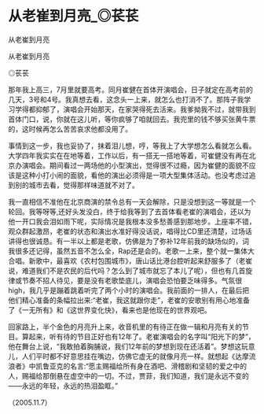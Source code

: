 # 从老崔到月亮_◎苌苌

从老崔到月亮

从老崔到月亮

◎苌苌

那年我上高三，7月里就要高考。同月崔健在首体开演唱会，日子就定在高考前的几天，3号和4号。我真想去看，这念头一上来，就怎么也打消不了。那阵子我学习学得都抑郁了，演唱会开始那天，在家哭得死去活来。我爹拗我不过，就带我到首体门口，说，你就在这儿听，等你疯够了咱就回去。我兜里的钱不够买张黄牛票的，这时候再怎么苦苦哀求他都没用了。

事情到这一步，我也妥协了，抹着泪儿想，哼，等我上了大学想怎么看就怎么看。大学四年我实实在在地等着，工作以后，有一搭无一搭地等着，可崔健没有再在北京办演唱会。期间看过一两场他的小型演出，觉得很不过瘾，因为崔健的面貌不应该是这种小打小闹的面貌，看他的演出必须得是一项大型集体活动。也没考虑过追到别的城市去看，觉得那样味道就不对了。

我一直相信不准他在北京商演的禁令总有一天会解除，只是没想到这一等就是一个轮回。我等呀等,还好头发没白，终于给我等到了去首体看老崔的演唱会，还以为他一开口我会泪如雨下呢，实际情况是我根本没多愁善感到那地步。上座率不错，观众群起激昂，老崔的状态和演出水准好得没话说，唱得比CD里还清楚，过场话讲得也很诚恳。有一半以上都是老歌，仿佛是为了弥补12年前我的缺场似的，词我很多还记得，虽然五音不怎么全，Rap还是会的。老歌一上来，整个就一集体大合唱。新歌中，最喜欢《农村包围城市》，唐山话比港台腔听起来舒服多了（老崔说，难道我们不是农民的后代吗？怎么到了城市就忘了本儿了呢），但也有几首旋律或节奏不招人待见，要是没有老歌垫底儿，演唱会恐怕要乏味得多。气氛很high，我几乎是蹦着跳着听完了两个小时的演唱会。我前面的一排人，在最后把他们精心准备的条幅拉出来:“老崔，我这就跟你走”，老崔的安歌别有用心地准备了《一无所有》和《这世界变化快》，看来也是他现在的世界观吧。

回家路上，半个金色的月亮升上来，收音机里的有待正在做一辑和月亮有关的节目。算起来，听有待的节目正好也有12年了。老崔演唱会的名字叫“阳光下的梦”，他在舞台上说，“我敢拍着胸脯说，我们12年前的梦想到现在还活着”。梦想这玩意儿，人们平时都不好意思挂在嘴边，仿佛它虚无的就像月亮一样。就想起《达摩流浪者》中凯鲁亚克的名言:“愿主赐福给所有身在酒吧、滑稽剧和坚韧的爱之中的人，赐福给那倒悬在虚空中的一切。不过，贾菲，我们知道，我们是永远不变的——永远的年轻，永远的热泪盈眶。”

（2005.11.7）